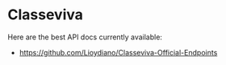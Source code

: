 # Classeviva

Here are the best API docs currently available:

- https://github.com/Lioydiano/Classeviva-Official-Endpoints
